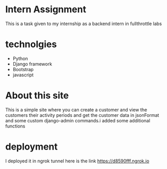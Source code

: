 # Intern Assignment

This is a task given to my internship as a backend intern in fullthrottle labs

# technolgies

* Python 
* Django framework
* Bootstrap
* javascript

# About this site


This is a simple site where you can create a customer and view the customers their activity periods and get the customer data in jsonFormat and some custom django-admin commands.i added some additional functions 

# deployment

I deployed it in ngrok tunnel here is the link  https://d8590fff.ngrok.io
